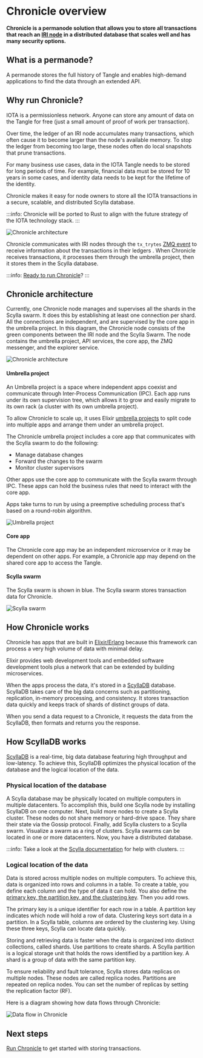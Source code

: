 # Chronicle overview

**Chronicle is a permanode solution that allows you to store all transactions that reach an [IRI node](root://node-software/0.1/iri/introduction/overview.md) in a distributed database that scales well and has many security options.**

## What is a permanode?

A permanode stores the full history of Tangle and enables high-demand applications to find the data through an extended API.

## Why run Chronicle?

IOTA is a permissionless network. Anyone can store any amount of data on the Tangle for free (just a small amount of proof of work per transaction).

Over time, the ledger of an IRI node accumulates many transactions, which often cause it to become larger than the node's available memory. To stop the ledger from becoming too large, these nodes often do local snapshots that prune transactions.

For many business use cases, data in the IOTA Tangle needs to be stored for long periods of time. For example, financial data must be stored for 10 years in some cases, and identity data needs to be kept for the lifetime of the identity.

Chronicle makes it easy for node owners to store all the IOTA transactions in a secure, scalable, and distributed Scylla database.

:::info:
Chronicle will be ported to Rust to align with the future strategy of the IOTA technology stack.
:::

![Chronicle architecture](../images/architecture.png)

Chronicle communicates with IRI nodes through the `tx_trytes` [ZMQ event](root://node-software/0.1/iri/references/zmq-events.md) to receive information about the transactions in their ledgers . When Chronicle receives transactions, it processes them through the umbrella project, then it stores them in the Scylla database.

:::info:
[Ready to run Chronicle](../how-to-guides/get-started.md)?
:::

## Chronicle architecture

Currently, one Chronicle node manages and supervises all the shards in the Scylla swarm. It does this by establishing at least one connection per shard. All the connections are independent, and are supervised by the core app in the umbrella project.
In this diagram, the Chronicle node consists of the green components between the IRI node and the Scylla Swarm. The node contains the umbrella project, API services, the core app, the ZMQ messenger, and the explorer service.

![Chronicle architecture](../images/chronicle-node.jpg)

#### Umbrella project

An Umbrella project is a space where independent apps coexist and communicate through Inter-Process Communication (IPC). Each app runs under its own supervision tree, which allows it to grow and easily migrate to its own rack (a cluster with its own umbrella project).

To allow Chronicle to scale up, it uses Elixir [umbrella projects](https://elixir-lang.org/getting-started/mix-otp/dependencies-and-umbrella-projects.html#umbrella-projects) to split code into multiple apps and arrange them under an umbrella project.

The Chronicle umbrella project includes a core app that communicates with the Scylla swarm to do the following:
* Manage database changes
* Forward the changes to the swarm
* Monitor cluster supervisors

Other apps use the core app to communicate with the Scylla swarm through IPC. These apps can hold the business rules that need to interact with the core app.

Apps take turns to run by using a preemptive scheduling process that's based on a round-robin algorithm.

![Umbrella project](../images/umbrella-project.png)

#### Core app

The Chronicle core app may be an independent microservice or it may be dependent on other apps. For example, a Chronicle app may depend on the shared core app to access the Tangle.

#### Scylla swarm

The Scylla swarm is shown in blue. The Scylla swarm stores transaction data for Chronicle.

![Scylla swarm](../images/scylla-swarm.jpg)

## How Chronicle works

Chronicle has apps that are built in [Elixir/Erlang](https://elixir-lang.org/) because this framework can process a very high volume of data with minimal delay.

Elixir provides web development tools and embedded software development tools plus a network that can be extended by building microservices.

When the apps process the data, it's stored in a [ScyllaDB](https://www.scylladb.com/) database. ScyllaDB takes care of the big data concerns such as partitioning, replication, in-memory processing, and consistency. It stores transaction data quickly and keeps track of shards of distinct groups of data.

When you send a data request to a Chronicle, it requests the data from the ScyllaDB, then formats and returns you the response.

## How ScyllaDB works

[ScyllaDB](https://docs.scylladb.com/using-scylla/) is a real-time, big data database featuring high throughput and low-latency. To achieve this, ScyllaDB optimizes the physical location of the database and the logical location of the data.

### Physical location of the database

A Scylla database may be physically located on multiple computers in multiple datacenters. To accomplish this, build one Scylla node by installing ScyllaDB on one computer. Next, build more nodes to create a Scylla cluster. These nodes do not share memory or hard-drive space. They share their state via the Gossip protocol. Finally, add Scylla clusters to a Scylla swarm. Visualize a swarm as a ring of clusters. Scylla swarms can be located in one or more datacenters. Now, you have a distributed database.

:::info:
Take a look at the [Scylla documentation](https://university.scylladb.com/setup-a-scylla-cluster/) for help with clusters.
:::

### Logical location of the data

Data is stored across multiple nodes on multiple computers. To achieve this, data is organized into rows and columns in a table. To create a table, you define each column and the type of data it can hold. You also define the [primary key, the partition key, and the clustering key](http://sudotutorials.com/tutorials/cassandra/cassandra-primary-key-cluster-key-partition-key.html). Then you add rows.

The primary key is a unique identifier for each row in a table. A partition key indicates which node will hold a row of data. Clustering keys sort data in a partition. In a Scylla table, columns are ordered by the clustering key. Using these three keys, Scylla can locate data quickly. 

Storing and retrieving data is faster when the data is organized into distinct collections, called shards. Use partitions to create shards. A Scylla partition is a logical storage unit that holds the rows identified by a partition key. A shard is a group of data with the same partition key. 

To ensure reliability and fault tolerance, Scylla stores data replicas on multiple nodes. These nodes are called replica nodes. Partitions are repeated on replica nodes. You can set the number of replicas by setting the replication factor (RF).

Here is a diagram showing how data flows through Chronicle:

![Data flow in Chronicle](../images/dataflow.png)

## Next steps

[Run Chronicle](../how-to-guides/get-started.md) to get started with storing transactions.
